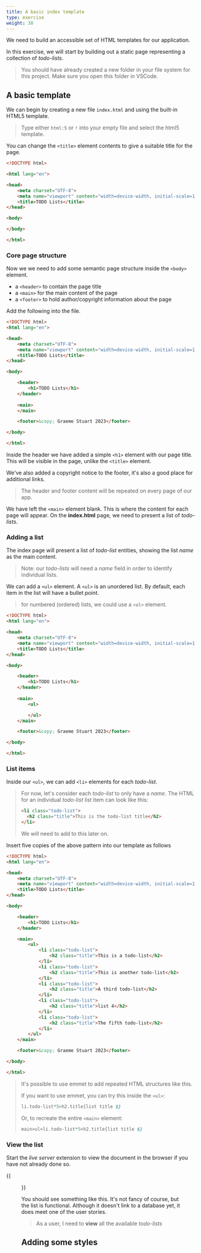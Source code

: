 ```yaml
---
title: A basic index template
type: exercise
weight: 30
---
```


We need to build an accessible set of HTML templates for our application.

<!--more-->

In this exercise, we will start by building out a static page representing a collection of *todo-lists*.

> You should have already created a new folder in your file system for this project.
> Make sure you open this folder in VSCode.

## A basic template

We can begin by creating a new file `index.html` and using the built-in HTML5 template.

> Type either `html:5` or `!` into your empty file and select the html5 template.

You can change the `<title>` element contents to give a suitable title for the page.

```html {linenos=true}
<!DOCTYPE html>

<html lang="en">

<head>
    <meta charset="UTF-8">
    <meta name="viewport" content="width=device-width, initial-scale=1.0">
    <title>TODO Lists</title>
</head>

<body>

</body>

</html>
```

### Core page structure

Now we we need to add some semantic page structure inside the `<body>` element.

- a `<header>` to contain the page title
- a `<main>` for the main content of the page
- a `<footer>` to hold author/copyright information about the page

Add the following into the file.

```html {linenos=true,hl_lines=["12-20"]}
<!DOCTYPE html>
<html lang="en">

<head>
    <meta charset="UTF-8">
    <meta name="viewport" content="width=device-width, initial-scale=1.0">
    <title>TODO Lists</title>
</head>

<body>

    <header>
        <h1>TODO Lists</h1>
    </header>
    
    <main>
    </main>

    <footer>&copy; Graeme Stuart 2023</footer>

</body>

</html>
```

Inside the header we have added a simple `<h1>` element with our page title.
This will be visible in the page, unlike the `<title>` element.

We've also added a copyright notice to the footer, it's also a good place for additional links.

> The header and footer content will be repeated on every page of our app.

We have left the `<main>` element blank.
This is where the content for each page will appear.
On the **index.html** page, we need to present a list of *todo-lists*.

### Adding a list

The index page will present a list of *todo-list* entities, showing the list *name* as the main content.

> Note: our *todo-lists* will need a *name* field in order to identify individual lists.

We can add a `<ul>` element.
A `<ul>` is an unordered list.
By default, each item in the list will have a bullet point.

> for numbered (ordered) lists, we could use a `<ol>` element. 

```html {linenos=true,hl_lines=["17-19"]}
<!DOCTYPE html>
<html lang="en">

<head>
    <meta charset="UTF-8">
    <meta name="viewport" content="width=device-width, initial-scale=1.0">
    <title>TODO Lists</title>
</head>

<body>

    <header>
        <h1>TODO Lists</h1>
    </header>
    
    <main>
        <ul>

        </ul>
    </main>

    <footer>&copy; Graeme Stuart 2023</footer>

</body>

</html>
```

### List items

Inside our `<ul>`, we can add `<li>` elements for each *todo-list*.

> For now, let's consider each *todo-list* to only have a *name*.
> The HTML for an individual *todo-list* list item can look like this:
> ```html
> <li class="todo-list">
>   <h2 class="title">This is the todo-list title</h2>
> </li>
> ```
> We will need to add to this later on.

Insert five copies of the above pattern into our template as follows

```html {linenos=true,hl_lines=["18-32"]}
<!DOCTYPE html>
<html lang="en">

<head>
    <meta charset="UTF-8">
    <meta name="viewport" content="width=device-width, initial-scale=1.0">
    <title>TODO Lists</title>
</head>

<body>

    <header>
        <h1>TODO Lists</h1>
    </header>

    <main>
        <ul>
            <li class="todo-list">
                <h2 class="title">This is a todo-list</h2>
            </li>
            <li class="todo-list">
                <h2 class="title">This is another todo-list</h2>
            </li>
            <li class="todo-list">
                <h2 class="title">A third todo-list</h2>
            </li>
            <li class="todo-list">
                <h2 class="title">list 4</h2>
            </li>
            <li class="todo-list">
                <h2 class="title">The fifth todo-list</h2>
            </li>
        </ul>
    </main>

    <footer>&copy; Graeme Stuart 2023</footer>

</body>

</html>
```

> It's possible to use emmet to add repeated HTML structures like this.
>
> If you want to use emmet, you can try this inside the `<ul>`:
> ```perl
> li.todo-list*5>h2.title{list title $}
> ```
> Or, to recreate the entire `<main>` element:
> ```perl
> main>ul>li.todo-list*5>h2.title{list title $}
> ```

### View the list

Start the *live server* extension to view the document in the browser if you have not already done so.

{{<figure caption="a basic index page" src="images/step-01.png">}}


You should see something like this.
It's not fancy of course, but the list is functional.
Although it doesn't link to a database yet, it does meet one of the user stories.

> As a user, I need to **view** all the available *todo-lists*


## Adding some styles

